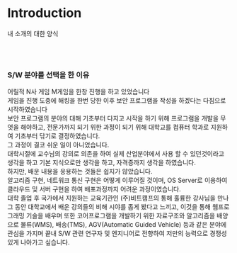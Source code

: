 # Introduction
내 소개의 대한 양식

<br><br>



### S/W 분야를 선택을 한 이유
어릴적 N사 게임 M게임을 한창 진행을 하고 있었습니다   
게임을 진행 도중에 해킹을 한번 당한 이후 보안 프로그램을 작성을 하겠다는 다짐으로 시작하였습니다   
보안 프로그램의 분야의 대해 기초부터 다지고 시작을 하기 위해 프로그램을 개발을 무엇을 해야하고, 전문가까지 되기 위한 과정이 되기 위해 대학교를 컴퓨터 학과로 지원하여 기초부터 닦기로 결정하였습니다.   
그 과정이 결코 쉬운 일이 아니었습니다.   
대학시절에 교수님의 강의로 의존을 하여 실제 산업분야에서 사용 할 수 있던것이라고 생각을 하고 기본 지식으로만 생각을 하고, 자격증까지 생각을 하였습니다.   
하지만, 배운 내용을 응용하는 것들은 쉽지가 않았습니다.   
알고리즘 구현, 네트워크 통신 구현은 어떻게 이루어질 것이며, OS Server로 이용하여 클라우드 및 서버 구현을 하여 배포과정까지 어려운 과정이였습니다.   
대학 졸업 후 국가에서 지원하는 교육기관인 (주)비트캠프의 통해 훌륭한 강사님을 만나 그 동안 대학교에서 배운 강의들의 비해 시야를 좁게 봤다고 느끼고, 이것을 통해 웹프로그래밍 기술을 배우며 또한 코어프로그램을 개발하기 위한 자료구조와 알고리즘을 배양으로 물류(WMS), 배송(TMS), AGV(Automatic Guided Vehicle) 등과 같은 분야에 관심을 가지며 끝내 S/W 관련 연구자 및 엔지니어로 전향하여 저만의 능력으로 경쟁성 있게 나아가고 싶습니다.


